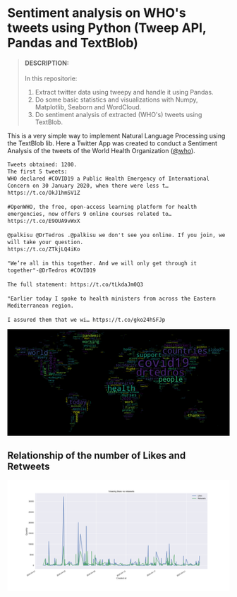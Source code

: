 # Sentiment analysis on WHO's tweets using Python (Tweep API, Pandas and TextBlob)

> #### DESCRIPTION:
>In this repositorie:
>1. Extract twitter data using tweepy and handle it using Pandas.
>2. Do some basic statistics and visualizations with Numpy, Matplotlib, Seaborn and WordCloud.
>3. Do sentiment analysis of extracted (WHO's) tweets using TextBlob.

This is a very simple way to implement Natural Language Processing using the TextBlob lib. Here a Twitter App was created to conduct a Sentiment Analysis of the tweets of the World Health Organization ([@who](https://twitter.com/who)).

```
Tweets obtained: 1200.
The first 5 tweets:
WHO declared #COVID19 a Public Health Emergency of International Concern on 30 January 2020, when there were less t… https://t.co/OkJ1hmSV1Z

#OpenWHO, the free, open-access learning platform for health emergencies, now offers 9 online courses related to… https://t.co/E9OUA9vWxX

@palkisu @DrTedros .@palkisu we don't see you online. If you join, we will take your question.
https://t.co/ZTkjLQ4iKo

"We’re all in this together. And we will only get through it together"-@DrTedros #COVID19

The full statement: https://t.co/tLkdaJm0Q3

"Earlier today I spoke to health ministers from across the Eastern Mediterranean region.

I assured them that we wi… https://t.co/gko24hSFJp
```

![Brainstorm image](/img/brainstorm.png)

## Relationship of the number of Likes and Retweets


![likes_re_view image](/img/likes_re_view.png)
